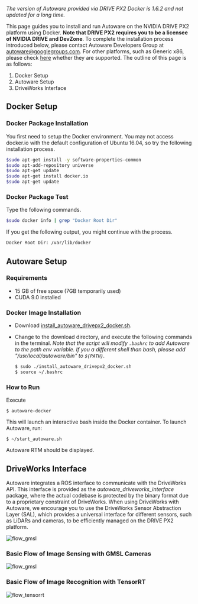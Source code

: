 *The version of Autoware provided via DRIVE PX2 Docker is 1.6.2 and not updated for a long time.*

This page guides you to install and run Autoware on the NVIDIA DRIVE PX2 platform using Docker. **Note that DRIVE PX2 requires you to be a licensee of NVIDIA DRIVE and DevZone**. To complete the installation process introduced below, please contact Autoware Developers Group at autoware@googlegroups.com. For other platforms, such as Generic x86, please check [here](https://github.com/CPFL/Autoware/wiki/Docker) whether they are supported. The outline of this page is as follows:

1. Docker Setup
1. Autoware Setup
1. DriveWorks Interface

## Docker Setup
### Docker Package Installation
   You first need to setup the Docker environment. You may not access docker.io with the default configuration of Ubuntu 16.04, so try the following installation process.
   ```bash
   $sudo apt-get install -y software-properties-common
   $sudo apt-add-repository universe
   $sudo apt-get update
   $sudo apt-get install docker.io
   $sudo apt-get update
   ```

### Docker Package Test
   Type the following commands.
   ```bash
   $sudo docker info | grep "Docker Root Dir"
   ``` 
   If you get the following output, you might continue with the process.
   ```bash
   Docker Root Dir: /var/lib/docker
   ``` 

## Autoware Setup

### Requirements
- 15 GB of free space (7GB temporarily used)
- CUDA 9.0 installed

### Docker Image Installation
* Download [install_autoware_drivepx2_docker.sh](https://github.com/CPFL/Autoware/blob/master/docker/nvidia/install_autoware_drivepx2_docker.sh).
* Change to the download directory, and execute the following commands in the terminal. *Note that the script will modify `.bashrc` to add Autoware to the path env variable. If you a different shell than bash, please add "/usr/local/autoware/bin" to `${PATH}`.*

   ```bash
   $ sudo ./install_autoware_drivepx2_docker.sh
   $ source ~/.bashrc
   ```

### How to Run
Execute

`$ autoware-docker`

This will launch an interactive bash inside the Docker container. To launch Autoware, run:

`$ ~/start_autoware.sh`
 
Autoware RTM should be displayed.

## DriveWorks Interface

Autoware integrates a ROS interface to communicate with the DriveWorks API. This interface is provided as the *autoware_driveworks_interface* package, where the actual codebase is protected by the binary format due to a proprietary constraint of DriveWorks. When using DriveWorks with Autoware, we encourage you to use the DriveWorks Sensor Abstraction Layer (SAL), which provides a universal interface for different sensors, such as LiDARs and cameras, to be efficiently managed on the DRIVE PX2 platform.

![flow_gmsl](https://raw.githubusercontent.com/CPFL/Autoware/master/docker/nvidia/docs/autoware_driveworks_overview.png)

### Basic Flow of Image Sensing with GMSL Cameras 
![flow_gmsl](https://raw.githubusercontent.com/CPFL/Autoware/master/docker/nvidia/docs/flow_gmsl.png)

### Basic Flow of Image Recognition with TensorRT
![flow_tensorrt](https://raw.githubusercontent.com/CPFL/Autoware/master/docker/nvidia/docs/flow_tensorrt.png)